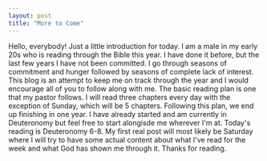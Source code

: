 ```yaml
---
layout: post
title: "More to Come"
---
```


Hello, everybody! Just a little introduction for today. I am a male in my early 20s who is reading through the Bible this year. I have done it before, but the last few years I have not been committed. I go through seasons of commitment and hunger followed by seasons of complete lack of interest. 
This blog is an attempt to keep me on track through the year and I would encourage all of you to follow along with me. The basic reading plan is one that my pastor follows. I will read three chapters every day with the exception of Sunday, which will be 5 chapters. Following this plan, we end up finishing in one year. I have already started and am currently in Deuteronomy but feel free to start alongisde me wherever I'm at. Today's reading is Deuteronomy 6-8. My first real post will most likely be Saturday where I will try to have some actual content about what I've read for the week and what God has shown me through it. Thanks for reading.
